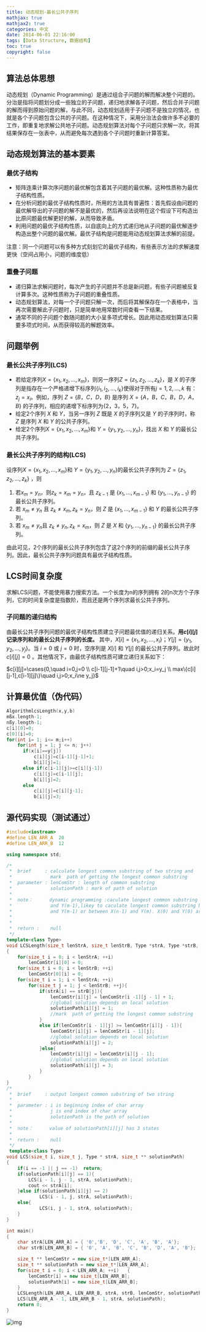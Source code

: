 ```yaml
---
title: 动态规划-最长公共子序列
mathjax: true
mathjax2: true
categories: 中文
date: 2014-06-01 22:16:00
tags: [Data Structure, 数据结构]
toc: true
copyright: false
---
```


## 算法总体思想

动态规划（Dynamic Programming）是通过组合子问题的解而解决整个问题的。分治是指将问题划分成一些独立的子问题，递归地求解各子问题，然后合并子问题的解而得到原始问题的解，与此不同，动态规划适用于子问题不是独立的情况，也就是各个子问题包含公共的子问题。在这种情况下，采用分治法会做许多不必要的工作，即重复地求解公共地子问题。动态规划算法对每个子问题只求解一次，将其结果保存在一张表中，从而避免每次遇到各个子问题时重新计算答案。

## 动态规划算法的基本要素

### 最优子结构

-   矩阵连乘计算次序问题的最优解包含着其子问题的最优解。这种性质称为最优子结构性质。
-   在分析问题的最优子结构性质时，所用的方法具有普遍性：首先假设由问题的最优解导出的子问题的解不是最优的，然后再设法说明在这个假设下可构造出比原问题最优解更好的解，从而导致矛盾。
-   利用问题的最优子结构性质，以自底向上的方式递归地从子问题的最优解逐步构造出整个问题的最优解。最优子结构是问题能用动态规划算法求解的前提。

注意：同一个问题可以有多种方式刻划它的最优子结构，有些表示方法的求解速度更快（空间占用小，问题的维度低）

### 重叠子问题

-   递归算法求解问题时，每次产生的子问题并不总是新问题，有些子问题被反复计算多次。这种性质称为子问题的重叠性质。
-   动态规划算法，对每一个子问题只解一次，而后将其解保存在一个表格中，当再次需要解此子问题时，只是简单地用常数时间查看一下结果。
-   通常不同的子问题个数随问题的大小呈多项式增长。因此用动态规划算法只需要多项式时间，从而获得较高的解题效率。 

## 问题举例

### 最长公共子序列(LCS)

-   若给定序列$X=\{x_1,x_2,…,x_m\}$，则另一序列$Z=\{z_1,z_2,…,z_k\}$，是 $X$ 的子序列是指存在一个严格递增下标序列$\{i_1,i_2,…,i_k\}$使得对于所有$j=1,2,…,k$ 有：$z_j=x_{i}$。例如，序列 $Z=\{B，C，D，B\}$ 是序列 $X=\{A，B，C，B，D，A，B\}$ 的子序列，相应的递增下标序列为$\{2，3，5，7\}$。
-   给定2个序列 $X$ 和 $Y$，当另一序列 $Z$ 既是 $X$ 的子序列又是 $Y$ 的子序列时，称 $Z$ 是序列 $X$ 和 $Y$ 的公共子序列。
-   给定2个序列$X=\{x_1,x_2,…,x_m\}$和 $Y=\{y_1,y_2,…,y_n\}$，找出 $X$ 和 $Y$ 的最长公共子序列。

### 最长公共子序列的结构(LCS)

设序列$X=\{x_1,x_2,…,x_m\}$和 $Y=\{y_1,y_2,…,y_n\}$的最长公共子序列为 $Z=\{z_1,z_2,…,z_k\}$ ，则

1.  若$x_m=y_n$，则$z_k=x_m=y_n$，且 $z_{k-1}$ 是 $\{x_1,\ldots, x_{m-1}\}$ 和 $\{y_1, \ldots, y_{n-1}\}$ 的最长公共子序列。
2.  若 $x_m≠y_n$ 且 $z_k≠x_m, z_k=y_n$，则 $Z$ 是 $\{x_1,\ldots, x_{m-1}\}$ 和 $Y$ 的最长公共子序列。
3.  若 $x_m≠y_n$且 $z_k≠y_n, z_k=x_m$，则 $Z$ 是 $X$ 和  $\{y_1, \ldots, y_{n-1}\}$ 的最长公共子序列。

由此可见，2个序列的最长公共子序列包含了这2个序列的前缀的最长公共子序列。因此，最长公共子序列问题具有最优子结构性质。 

## LCS时间复杂度

求解LCS问题，不能使用暴力搜索方法。一个长度为n的序列拥有 2的n次方个子序列，它的时间复杂度是指数阶，而且还是两个序列求最长公共子序列。

### 子问题的递归结构

由最长公共子序列问题的最优子结构性质建立子问题最优值的递归关系。**用$c[i][j]$记录序列和的最长公共子序列的长度。** 其中，$X[i]=\{x_1,x_2,…,x_i\}$；$Y[j]=\{y_1,y_2,…,y_j\}$。当 $i=0$ 或 $j=0$ 时，空序列是 $X[i]$ 和 $Y[j]$ 的最长公共子序列。故此时 $c[i][j]=0$ 。其他情况下，由最优子结构性质可建立递归关系如下：

$c[i][j]=\cases{0,\quad i=0,j=0 \\ c[i-1][j-1]+1\quad i,j>0;x_i=y_j \\ max\{c[i][j-1],c[i-1][j]\}\quad i,j>0;x_i\ne y_j}$

## 计算最优值（伪代码）

```c++
AlgorithmlcsLength(x,y,b)
mßx.length-1;
nßy.length-1;
c[i][0]=0;
c[0][i]=0;
for(int i= 1; i<= m;i++)
    for(int j = 1; j <= n; j++)
      if(x[i]==y[j])
          c[i][j]=c[i-1][j-1]+1;
          b[i][j]=1;
      else if(c[i-1][j]>=c[i][j-1])
          c[i][j]=c[i-1][j];
          b[i][j]=2;
      else
          c[i][j]=c[i][j-1];
          b[i][j]=3;
```

## 源代码实现（测试通过）

```c++
#include<iostream>
#define LEN_ARR_A  20
#define LEN_ARR_B  12

using namespace std;

/*
 *  brief     : calculate longest common substring of two string and 
 *              mark  path of getting the longest common substring  
 *	parameter : lenComStr : length of common substring
 *              solutionPath : mark of path of solution
 *
 *  note：      dynamic programming :caculate longest common substring between X(n)
 *              and Y(m-1),likey to caculate longest common substring between X(n) 
 *              and Y(m-1) or between X(n-1) and Y(m). X(0) and Y(0) are not referenced!
 *
 *
 *	return :    null
 */
template<class Type>
void LCSLength(size_t lenStrA, size_t lenStrB, Type *strA, Type *strB, size_t ** lenComStr, size_t ** solutionPath)
{
	for(size_t i = 0; i < lenStrA; ++i)
		lenComStr[i][0] = 0;
	for(size_t i = 0; i < lenStrB; ++i)
		lenComStr[0][i] = 0;
	for(size_t i = 1; i < lenStrA; ++i)
		for(size_t j = 1; j < lenStrB; ++j){
			if(strA[i] == strB[j]){
				lenComStr[i][j] = lenComStr[i -1][j - 1] + 1; 
				//global solution depends on local solution
				solutionPath[i][j] = 1;               
				//mark  path of getting the longest common substring 
			}
			else if(lenComStr[i - 1][j] >= lenComStr[i][j - 1]){
				lenComStr[i][j] = lenComStr[i - 1][j];  
				//global solution depends on local solution
				solutionPath[i][j] = 2;
			}else{
				lenComStr[i][j] = lenComStr[i][j - 1];  
				//global solution depends on local solution
				solutionPath[i][j] = 3;
			}
		}
}
/*
 *  brief     : output longest common substring of two string  
 *              
 *	parameter : i is beginning index of char array
 *              j is end index of char array
 *              solutionPath is the path of solution
 *
 *  note：      value of solutionPath[i][j] has 3 states  
 *
 *	return :    null
 */
 template<class Type>
void LCS(size_t i, size_t j, Type * strA, size_t ** solutionPath)
{
	if(i == -1 || j == -1)	return;
	if(solutionPath[i][j] == 1){
		LCS(i - 1, j - 1, strA, solutionPath); 
		cout << strA[i];
	}else if(solutionPath[i][j] == 2)
			LCS(i - 1, j, strA, solutionPath);
	else{
			LCS(i, j - 1, strA, solutionPath);
	}
}

int main()
{
	char strA[LEN_ARR_A] = { '0','B', 'D', 'C', 'A', 'B', 'A'};
	char strB[LEN_ARR_B] = { '0', 'A', 'B', 'C', 'B', 'D', 'A', 'B'};

	size_t ** lenComStr = new size_t*[LEN_ARR_A];
	size_t ** solutionPath = new size_t*[LEN_ARR_A];
	for(size_t i = 0; i < LEN_ARR_A; ++i)	{
		lenComStr[i] = new size_t[LEN_ARR_B];
		solutionPath[i] = new size_t[LEN_ARR_B];
	}
	LCSLength(LEN_ARR_A, LEN_ARR_B, strA, strB, lenComStr, solutionPath);
	LCS(LEN_ARR_A - 1, LEN_ARR_B - 1, strA, solutionPath);
	return 0;
}
```
![img](http://img.blog.csdn.net/20180207171333211?watermark/2/text/aHR0cDovL2Jsb2cuY3Nkbi5uZXQveW91MTMxNDUyMG1l/font/5a6L5L2T/fontsize/400/fill/I0JBQkFCMA==/dissolve/70/gravity/SouthEast)